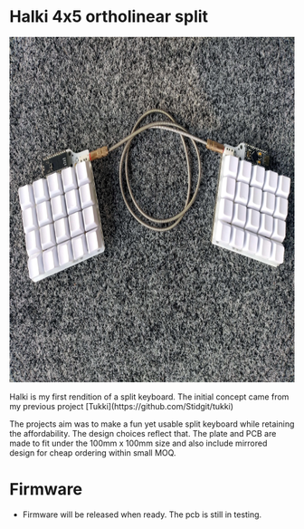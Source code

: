 # Halki 4x5 ortholinear split
<p align="center">
  <img src="https://raw.githubusercontent.com/Stidgit/halki/main/doc/assets/halki1.png" alt="4x5 split keyboard" width="700" height="610"/>
</p>
Halki is my first rendition of a split keyboard. The initial concept came from my previous project [Tukki](https://github.com/Stidgit/tukki)

The projects aim was to make a fun yet usable split keyboard while retaining the affordability. The design choices reflect that. The plate and PCB are made to fit under the 100mm x 100mm size and also include mirrored design for cheap ordering within small MOQ.

# Firmware
- Firmware will be released when ready. The pcb is still in testing.
